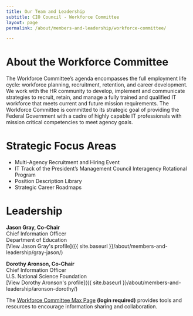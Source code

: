 ```yaml
---
title: Our Team and Leadership
subtitle: CIO Council - Workforce Committee
layout: page
permalink: /about/members-and-leadership/workforce-committee/

---
```

# About the Workforce Committee
The Workforce Committee’s agenda encompasses the full employment life cycle: workforce planning, recruitment, retention, and career development. We work with the HR community to develop, implement and communicate strategies to recruit, retain, and manage a fully trained and qualified IT workforce that meets current and future mission requirements. The Workforce Committee is committed to its strategic goal of providing the Federal Government with a cadre of highly capable IT professionals with mission critical competencies to meet agency goals.

# Strategic Focus Areas
* Multi-Agency Recruitment and Hiring Event
* IT Track of the President’s Management Council Interagency Rotational Program
* Position Description Library
* Strategic Career Roadmaps

# Leadership
**Jason Gray, Co-Chair**<br/>
Chief Information Officer<br/>
Department of Education<br/>
[View Jason Gray's profile]({{ site.baseurl }}/about/members-and-leadership/gray-jason/)

**Dorothy Aronson, Co-Chair**<br/>
Chief Information Officer<br/>
U.S. National Science Foundation<br/>
[View Dorothy Aronson's profile]({{ site.baseurl }}/about/members-and-leadership/aronson-dorothy/)

The [Workforce Committee Max Page](https://community.max.gov/display/Egov/CIO+Council+Workforce+Committee) **(login required)** provides tools and resources to encourage information sharing and collaboration.
